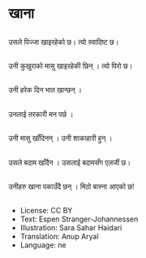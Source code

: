 # खाना

##
उसले पिज्जा खाइरहेको छ। त्यो स्वादिष्ट छ।

##
उनी कुखुराको मासु खाइरहेकी छिन् । त्यो पिरो छ।

##
उनी हरेक दिन भात खान्छन् ।

##
उनलाई तरकारी मन पर्छ ।

##
उनी मासु खाँदिनन् । उनी शाकाहारी हुन् ।

##
उसले बदाम खाँदैन । उसलाई बदामसँग एलर्जी छ।

##
उनीहरु खाना पकाउँदै छन् । मिठो बास्ना आएको छ!

##
* License: CC BY
* Text: Espen Stranger-Johannessen
* Illustration: Sara Sahar Haidari
* Translation: Anup Aryal
* Language: ne
